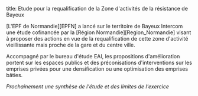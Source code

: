 title: Etude pour la requalification de la Zone d'activités de la résistance de Bayeux

[L'EPF de Normandie][EPFN] a lancé sur le territoire de Bayeux Intercom une étude cofinancée par la [Région Normandie][Region_Normandie] visant à proposer des actions en vue de la requalification de cette zone d'activité vieillissante mais proche de la gare et du centre ville.

Accompagné par le bureau d'étude EAI, les propositions d'amélioration portent sur les espaces publics et des préconisations d'interventions sur les emprises privées pour une densification ou une optimisation des emprises bâties.

_Prochainement une synthèse de l'étude et des limites de l'exercice_
